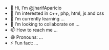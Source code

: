
- 👋 Hi, I’m @jharifAparicio
-   👀 I’m interested in c++, php, html, js and css
-   🌱 I’m currently learning ...
-   💞️ I’m looking to collaborate on ...
-   📫 How to reach me ...
-   😄 Pronouns: ...
-   ⚡ Fun fact: ...

